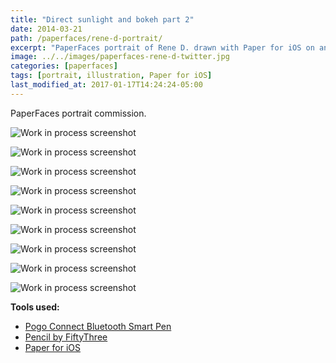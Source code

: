 ```yaml
---
title: "Direct sunlight and bokeh part 2"
date: 2014-03-21
path: /paperfaces/rene-d-portrait/
excerpt: "PaperFaces portrait of Rene D. drawn with Paper for iOS on an iPad."
image: ../../images/paperfaces-rene-d-twitter.jpg
categories: [paperfaces]
tags: [portrait, illustration, Paper for iOS]
last_modified_at: 2017-01-17T14:24:24-05:00
---
```


PaperFaces portrait commission.

![Work in process screenshot](../../images/paperfaces-rene-d-process-1-lg.jpg)

![Work in process screenshot](../../images/paperfaces-rene-d-process-2-lg.jpg)

![Work in process screenshot](../../images/paperfaces-rene-d-process-3-lg.jpg)

![Work in process screenshot](../../images/paperfaces-rene-d-process-4-lg.jpg)

![Work in process screenshot](../../images/paperfaces-rene-d-process-5-lg.jpg)

![Work in process screenshot](../../images/paperfaces-rene-d-process-7-lg.jpg)

![Work in process screenshot](../../images/paperfaces-rene-d-process-8-lg.jpg)

![Work in process screenshot](../../images/paperfaces-rene-d-process-9-lg.jpg)

![Work in process screenshot](../../images/paperfaces-rene-d-process-10-lg.jpg)

**Tools used:**

- [Pogo Connect Bluetooth Smart Pen](https://www.amazon.com/gp/product/B009K448L4/ref=as_li_ss_tl?ie=UTF8&camp=1789&creative=390957&creativeASIN=B009K448L4&linkCode=as2&tag=mademist-20)
- [Pencil by FiftyThree](https://amzn.to/35tCkJW)
- [Paper for iOS](https://paper.bywetransfer.com/)
